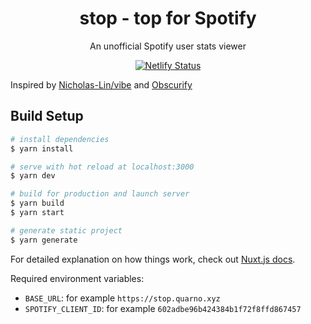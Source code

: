 <h1 align="center">stop - top for Spotify</h1>
<p align="center">An unofficial Spotify user stats viewer</p>
<p align="center">
    <a href="https://app.netlify.com/sites/top-for-spotify/deploys">
        <img alt="Netlify Status" src="https://api.netlify.com/api/v1/badges/51821054-4e7b-42e1-a924-e5168d4ae13d/deploy-status" />
    </a>
</p>

Inspired by [Nicholas-Lin/vibe](https://github.com/Nicholas-Lin/vibe) and [Obscurify](https://github.com/alexolivero/Obscurify)

## Build Setup

```bash
# install dependencies
$ yarn install

# serve with hot reload at localhost:3000
$ yarn dev

# build for production and launch server
$ yarn build
$ yarn start

# generate static project
$ yarn generate
```

For detailed explanation on how things work, check out [Nuxt.js docs](https://nuxtjs.org).

Required environment variables:

* `BASE_URL`: for example `https://stop.quarno.xyz`
* `SPOTIFY_CLIENT_ID`: for example `602adbe96b424384b1f72f8ffd867457`
